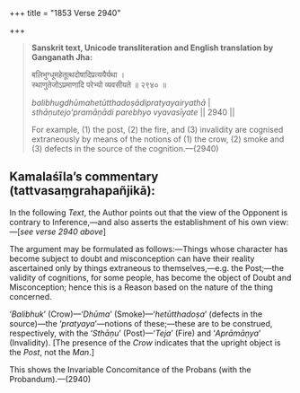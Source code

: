 +++
title = "1853 Verse 2940"

+++
> **Sanskrit text, Unicode transliteration and English translation by Ganganath Jha:** 
>
> बलिभुग्धूमहेतूत्थदोषादिप्रत्ययैर्यथा ।  
> स्थाणुतेजोऽप्रमाणादि परेभ्यो व्यवसीयते ॥ २९४० ॥ 
>
> *balibhugdhūmahetūtthadoṣādipratyayairyathā* \|  
> *sthāṇutejo'pramāṇādi parebhyo vyavasīyate* \|\| 2940 \|\| 
>
> For example, (1) the post, (2) the fire, and (3) invalidity are cognised extraneously by means of the notions of (1) the crow, (2) smoke and (3) defects in the source of the cognition.—(2940)



## Kamalaśīla’s commentary (tattvasaṃgrahapañjikā):

In the following *Text*, the Author points out that the view of the Opponent is contrary to Inference,—and also asserts the establishment of his own view:—[*see verse 2940 above*]

The argument may be formulated as follows:—Things whose character has become subject to doubt and misconception can have their reality ascertained only by things extraneous to themselves,—e.g. the Post;—the validity of cognitions, for some people, has become the object of Doubt and Misconception; hence this is a Reason based on the nature of the thing concerned.

‘*Balibhuk*’ (Crow)—‘*Dhūma*’ (Smoke)—‘*hetūtthadoṣa*’ (defects in the source)—the ‘*pratyaya*’—notions of these;—these are to be construed, respectively, with the ‘*Sthāṇu*’ (Post)—‘*Teja*’ (Fire) and ‘*Aprāmāṇya*’ (Invalidity). [The presence of the *Crow* indicates that the upright object is the *Post*, not the *Man*.]

This shows the Invariable Concomitance of the Probans (with the Probandum).—(2940)


